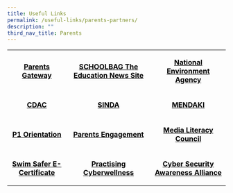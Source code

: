 ```yaml
---
title: Useful Links
permalink: /useful-links/parents-partners/
description: ""
third_nav_title: Parents
---
```

<table width="690">
<tbody>
<tr>
<td style="text-align: center;" width="170">
<p><strong><span style="color: #000000;"><a style="color: #000000;" href="https://staging.d2w6f17b52epdm.amplifyapp.com/parents-gateway/">Parents Gateway</a></span></strong></p>
</td>
<td style="text-align: center;" width="274">
<p><strong><span style="color: #000000;"><a style="color: #000000;" href="https://www.schoolbag.edu.sg/">SCHOOLBAG The Education News Site</a></span></strong></p>
</td>
<td style="text-align: center;" width="246">
<p><strong><span style="color: #000000;"><a style="color: #000000;" href="https://www.nea.gov.sg/">National Environment Agency</a></span></strong></p>
</td>
</tr>
<tr>
<td style="text-align: center;" width="170">
<p><strong><span style="color: #000000;"><a style="color: #000000;" href="https://www.cdac.org.sg/">CDAC</a></span></strong></p>
</td>
<td style="text-align: center;" width="274">
<p><strong><span style="color: #000000;"><a style="color: #000000;" href="https://www.sinda.org.sg/">SINDA</a></span></strong></p>
</td>
<td style="text-align: center;" width="246">
<p><strong><span style="color: #000000;"><a style="color: #000000;" href="https://www.mendaki.org.sg/">MENDAKI</a></span></strong></p>
</td>
</tr>
<tr>
<td style="text-align: center;" width="170">
<p><strong><span style="color: #000000;"><a style="color: #000000;" href="https://sites.google.com/moe.edu.sg/welcome-to-sqps/home">P1 Orientation</a></span></strong></p>
</td>
<td style="text-align: center;" width="274">
<p><strong><span style="color: #000000;"><a style="color: #000000;" href="https://sites.google.com/moe.edu.sg/shuqun-primary-presentations/home">Parents Engagement</a></span></strong></p>
</td>
<td style="text-align: center;" width="246">
<p><strong><span style="color: #000000;"><a style="color: #000000;" href="https://www.betterinternet.sg/">Media Literacy Council</a></span></strong></p>
</td>
</tr>
<tr>
<td style="text-align: center;" width="170">
<p><strong><span style="color: #000000;"><a style="color: #000000;" href="https://moe-shuqunpri-staging.netlify.app/files/slides/Swim-Safer-E-Certificate-User-Guide-For-Parents_compressed.pdf">Swim Safer E-Certificate</a></span></strong></p>
</td>
<td style="text-align: center;" width="274">
<p><strong><span style="color: #000000;"><a style="color: #000000;" href="https://www.moe.gov.sg/education-in-sg/our-programmes/cyber-wellness">Practising Cyberwellness</a></span></strong></p>
</td>
<td style="text-align: center;" width="246">
<p><strong><span style="color: #000000;"><a style="color: #000000; text-decoration: underline;" href="https://www.csa.gov.sg/gosafeonline/go-safe-for-me/for-parents">Cyber Security Awareness Alliance</a></span></strong></p>
</td>
</tr>
</tbody>
</table>